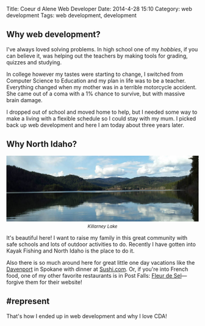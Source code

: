 Title: Coeur d Alene Web Developer
Date: 2014-4-28 15:10
Category: web development
Tags: web development, development




## Why web development?

I've always loved solving problems. In high school one of my *hobbies*, if you can believe it, was helping out the teachers
by making tools for grading, quizzes and studying.

In college however my tastes were starting to change, I switched from Computer Science to Education and my plan in life
was to be a teacher. Everything changed when my mother was in a terrible motorcycle accident. She came out of a coma with
a 1% chance to survive, but with massive brain damage.

I dropped out of school and moved home to help, but I needed some way to make a living with a flexible schedule so I could
stay with my mum. I picked back up web development and here I am today about three years later.



## Why North Idaho?

<p align="center" class="image-wrapper">
    <img src="images/cda_web_dev/killarney_lake.jpg" alt="Killarney Lake" class="image-full-width"><br>
    <i><small>Killarney Lake</small></i>
</p>

It's beautiful here! I want to raise my family in this great community with safe schools and lots of outdoor activities
to do. Recently I have gotten into Kayak Fishing and North Idaho is the place to do it.

Also there is so much around here for great little one day vacations like the [Davenport](http://www.davenporthotelcollection.com/)
in Spokane with dinner at [Sushi.com](http://www.mainsushi.com/). Or, if you're into French food, one of my other favorite
restaurants is in Post Falls: [Fleur de Sel](http://fleur-de-sel.weebly.com/)&mdash;forgive them for their website!


## #represent

That's how I ended up in web development and why I love CDA! 
